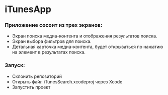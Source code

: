 # iTunesApp

### Приложение сосоит из трех экранов:

- Экран поиска медиа-контента и отображения результатов поиска.
- Экран выбора фильтров для поиска.
- Детальная карточка медиа-контента, будет открываться по нажатию на элемент в результатах поиска.

### Запуск:

- Склонить репозиторий
- Открыть файл iTunesSearch.xcodeproj через Xcode
- Запустить проект
